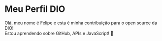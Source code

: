 # Meu Perfil DIO

Olá, meu nome é Felipe e esta é minha contribuição para o open source da DIO!  
Estou aprendendo sobre GitHub, APIs e JavaScript! 🚀